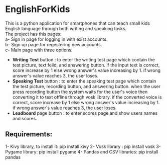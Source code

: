 # EnglishForKids
This is a python application for smartphones that can teach small kids English language through both writing and speaking tasks.<br>
The project has this pages:<br>
a- Sign in page for logging in with exist accounts.<br>
b- Sign up page for regestering new accounts.<br>
c- Main page with three options:<br>
 - <b>Writing Test</b> button : to enter the writing test page which contain the test picture, text feild, and answering button.
   if the input text is correct, score increase by 1 else wrong answer's value increasing by 1.
   if wrong answer's value reaches 3, the user loses.
 - <b>Speaking Test</b> button : to enter the speaking test page which contain the test picture, recording button, and answering button.
   when the user press recording button the system waits for the user's voice then converting it to text offline through vosk library.
   if the converted voice is correct, score increase by 1 else wrong answer's value increasing by 1.
   if wrong answer's value reaches 3, the user loses.
 - <b>Leadboard</b> page button : to enter scores page and show users names and scores.
<h2>Requirements:</h2>
1- Kivy library, to install it:
pip install kivy
2- Vosk library :
pip install vosk
3- Pygame library:
pip install pygame
4- Pandas and CSV libraries:
pip install pandas
